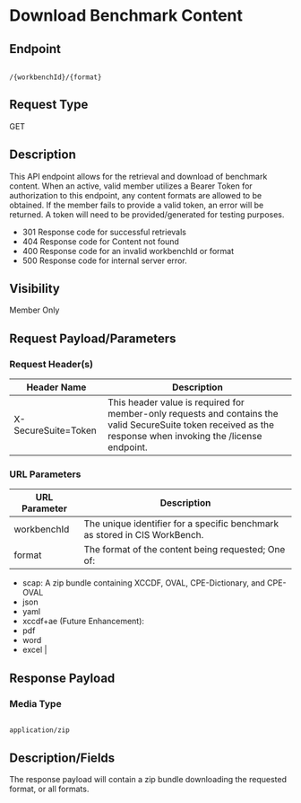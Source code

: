 # Download Benchmark Content

## Endpoint

```

/{workbenchId}/{format}

```

## Request Type
GET

## Description
This API endpoint allows for the retrieval and download of benchmark content.  When an active, valid member utilizes a Bearer Token for authorization to this endpoint, any content formats are allowed to be obtained.  If the member fails to provide a valid token, an error will be returned.  A token will need to be provided/generated for testing purposes.

* 301 Response code for successful retrievals 
* 404 Response code for Content not found 
* 400 Response code for an invalid workbenchId or format
* 500 Response code for internal server error.

## Visibility
Member Only

## Request Payload/Parameters
### Request Header(s)

| Header Name           | Description |
| ----------------------|------------ |
| X-SecureSuite=Token | This header value is required for member-only requests and contains the valid SecureSuite token received as the response when invoking the /license endpoint. |

### URL Parameters

| URL Parameter         | Description |
| ----------------------|------------ |
| workbenchId | The unique identifier for a specific benchmark as stored in CIS WorkBench. |
| format | The format of the content being requested; One of:
* scap: A zip bundle containing XCCDF, OVAL, CPE-Dictionary, and CPE-OVAL
* json
* yaml
* xccdf+ae
(Future Enhancement):
* pdf
* word
* excel |

## Response Payload
### Media Type

```

application/zip

```

## Description/Fields
The response payload will contain a zip bundle downloading the requested format, or all formats. 

 